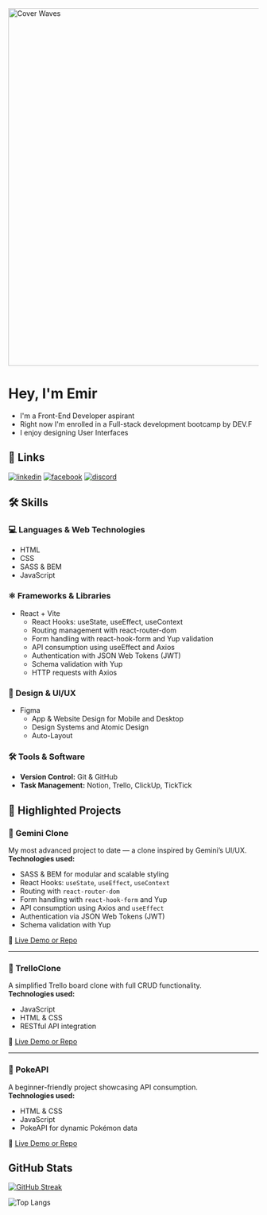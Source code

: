 
<img width="1200" height="720" alt="Cover Waves" src="https://github.com/user-attachments/assets/58d05d66-10f4-4568-9f16-01279f374ecf" />

# Hey, I'm Emir

- I'm a Front-End Developer aspirant 
- Right now I'm enrolled in a Full-stack development bootcamp by DEV.F
- I enjoy designing User Interfaces



## 🔗 Links
 [comment1]: #[![portfolio](https://img.shields.io/badge/my_portfolio-000?style=for-the-badge&logo=ko-fi&logoColor=white)](https://katherineoelsner.com/)
[![linkedin](https://img.shields.io/badge/linkedin-0A66C2?style=for-the-badge&logo=linkedin&logoColor=white)](https://www.linkedin.com/in/emir-lopez-armenta/)
[![facebook](https://img.shields.io/badge/facebook-1877F2?style=for-the-badge&logo=facebook&logoColor=white)](https://www.facebook.com/emir.lopezarmenta/)
[![discord](https://img.shields.io/badge/discord-5865F2?style=for-the-badge&logo=discord&logoColor=white)](https://discord.com/users/417032572133179407)

## 🛠 Skills

### 💻 Languages & Web Technologies
* HTML
* CSS
* SASS & BEM
* JavaScript

### ⚛️ Frameworks & Libraries
* React + Vite
    * React Hooks: useState, useEffect, useContext
    * Routing management with react-router-dom
    * Form handling with react-hook-form and Yup validation
    * API consumption using useEffect and Axios
    * Authentication with JSON Web Tokens (JWT)
    * Schema validation with Yup
    * HTTP requests with Axios

### 🎨 Design & UI/UX
* Figma
    * App & Website Design for Mobile and Desktop
    * Design Systems and Atomic Design
    * Auto-Layout

### 🛠️ Tools & Software
* **Version Control:** Git & GitHub
* **Task Management:** Notion, Trello, ClickUp, TickTick

## 🚀 Highlighted Projects

### 🔹 Gemini Clone
My most advanced project to date — a clone inspired by Gemini’s UI/UX.  
**Technologies used:**
- SASS & BEM for modular and scalable styling
- React Hooks: `useState`, `useEffect`, `useContext`
- Routing with `react-router-dom`
- Form handling with `react-hook-form` and Yup
- API consumption using Axios and `useEffect`
- Authentication via JSON Web Tokens (JWT)
- Schema validation with Yup

🔗 [Live Demo or Repo](https://github.com/Emirchelo-Lopez/Gemini-Clone)

---

### 🔹 TrelloClone
A simplified Trello board clone with full CRUD functionality.  
**Technologies used:**
- JavaScript
- HTML & CSS
- RESTful API integration

🔗 [Live Demo or Repo](https://github.com/Emirchelo-Lopez/TrelloClone)

---

### 🔹 PokeAPI
A beginner-friendly project showcasing API consumption.  
**Technologies used:**
- HTML & CSS
- JavaScript
- PokeAPI for dynamic Pokémon data

🔗 [Live Demo or Repo](https://github.com/Emirchelo-Lopez/PokeAPI)


## GitHub Stats

[![GitHub Streak](https://github-readme-streak-stats.herokuapp.com?user=Emirchelo-Lopez&theme=dracula)](https://git.io/streak-stats)

![Top Langs](https://github-readme-stats.vercel.app/api/top-langs/?username=Emirchelo-Lopez&layout=compact)
